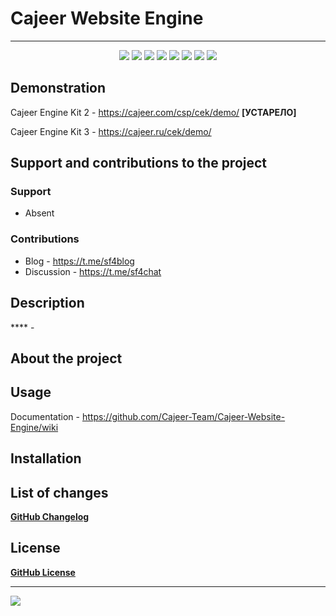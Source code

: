 #  Cajeer Website Engine

____

<div align="center">
 <img src="https://img.shields.io/badge/downloads-0-green"/>
 <img src="https://img.shields.io/badge/made%20by-skif4er-blue"/>
 <img src="https://img.shields.io/badge/software-open--source-yellowgreen"/>
 <img src="https://img.shields.io/github/issues/Cajeer-Team/Cajeer-Website-Engine"/>
 <img src="https://img.shields.io/github/forks/Cajeer-Team/Cajeer-Website-Engine"/>
 <img src="https://img.shields.io/github/stars/Cajeer-Team/Cajeer-Website-Engine"/>
 <img src="https://img.shields.io/badge/donations-0₿-red"/>
 <img src="https://img.shields.io/badge/license-cc%20by--sa%204.0-brightgreen"/>
</div>

## Demonstration
Cajeer Engine Kit 2 - https://cajeer.com/csp/cek/demo/ **[УСТАРЕЛО]**

Cajeer Engine Kit 3 - https://cajeer.ru/cek/demo/

## Support and contributions to the project
### Support
* Absent
### Contributions
* Blog - https://t.me/sf4blog
* Discussion - https://t.me/sf4chat

## Description
**** - 

## About the project


## Usage
Documentation - https://github.com/Cajeer-Team/Cajeer-Website-Engine/wiki

## Installation


## List of changes
**[GitHub Changelog](https://github.com/Cajeer-Team/Cajeer-Website-Engine/blob/main/CHANGELOG.md)**

## License
**[GitHub License](https://github.com/Cajeer-Team/Cajeer-Website-Engine/blob/main/LICENSE.md)**

____

![](https://github-readme-stats.vercel.app/api?username=theskif4er)
